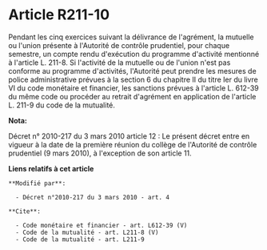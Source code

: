 # Article R211-10

Pendant les cinq exercices suivant la délivrance de l'agrément, la mutuelle ou l'union présente à l'Autorité de contrôle
prudentiel, pour chaque semestre, un compte rendu d'exécution du programme d'activité mentionné à l'article L. 211-8. Si
l'activité de la mutuelle ou de l'union n'est pas conforme au programme d'activités, l'Autorité peut prendre les mesures de
police administrative prévues à la section 6 du chapitre II du titre Ier du livre VI du code monétaire et financier, les
sanctions prévues à l'article L. 612-39 du même code ou procéder au retrait d'agrément en application de l'article L. 211-9
du code de la mutualité.

**Nota:**

Décret n° 2010-217 du 3 mars 2010 article 12 : Le présent décret entre en vigueur à la date de la première réunion du collège
de l'Autorité de contrôle prudentiel (9 mars 2010), à l'exception de son article 11.

**Liens relatifs à cet article**

	**Modifié par**:

	  - Décret n°2010-217 du 3 mars 2010 - art. 4

	**Cite**:

	  - Code monétaire et financier - art. L612-39 (V)
	  - Code de la mutualité - art. L211-8 (V)
	  - Code de la mutualité - art. L211-9
